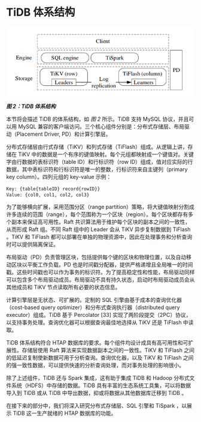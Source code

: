 # TiDB 体系结构

![figure2-tidb-architecture](../assets/figure2-tidb-architecture.png)

_**图 2：TiDB 体系结构**_

本节将会描述 TiDB 的体系结构，如 *图 2* 所示。TiDB 支持 MySQL 协议，并且可以用 MySQL 兼容的客户端访问。三个核心组件分别是：分布式存储层、布局驱动（Placement Driver, PD）和计算引擎层。

分布式存储层由行式存储（TiKV）和列式存储（TiFlash）组成。从逻辑上讲，存储在 TiKV 中的数据是一个有序的键值映射。每个元组都映射成一个键值对。关键字由行数据的表标识符（table ID）和行标识符（row ID）组成，值对应实际的行数据，其中表标识符和行标识符是唯一的整数，行标识符来自主键列（primary key column）。四列元组的 key-value 示例：

```
Key: {table{tableID} record{rowID}}
Value: {col0, col1, col2, col3}
```

为了能够横向扩展，采用范围分区（range partition）策略，将大键值映射分割成许多连续的范围（range），每个范围称为一个区块（region）。每个区块都存有多个副本来保证高可用性。Raft 共识算法用于维护每个区块的副本之间的一致性，从而形成 Raft 组。不同 Raft 组中的 Leader 会从 TiKV 异步复制数据到 TiFlash 。TiKV 和 TiFlash 都可以部署在单独的物理资源中，因此在处理事务和分析查询时可以提供隔离保证。

布局驱动（PD）负责管理区块，包括提供每个键的区块和物理位置，以及自动移动区块以平衡工作负载。PD 也是时间戳分配器，提供严格递增且全局唯一的时间戳。这些时间戳也可以作为事务的标识符。为了提高稳定性和性能，布局驱动同样可以包含多个布局驱动成员。布局驱动不具有持久状态，启动时布局驱动成员会从其他成员和 TiKV 节点读取所有必要的状态信息。

计算引擎层是无状态、可扩展的。定制的 SQL 引擎由基于成本的查询优化器（cost-based query optimizer）和分布式查询执行器（distributed query executor）组成。TiDB 基于 Percolator [33] 实现了两阶段提交（2PC）协议，以支持事务处理。查询优化器可以根据查询最佳地选择从 TiKV 还是 TiFlash 中读取。

TiDB 体系结构符合 HTAP 数据库的要求。每个组件均设计成具有高可用性和可扩展性。存储层使用 Raft 算法来实现数据副本之间的一致性。TiKV 和 TiFlash 之间的低延迟复制使新数据可用于分析查询。查询优化器，以及 TiKV 和 TiFlash 之间的强一致性数据，可以提供快速的分析查询处理，而对事务处理的影响很小。

除了上述组件，TiDB 还与 Spark 集成，这有助于集成 TiDB 和 Hadoop 分布式文件系统（HDFS）中存储的数据。TiDB 具有丰富的生态系统工具集，可以将数据导入到 TiDB 或从 TiDB 中导出数据，抑或将数据从其他数据库迁移到 TiDB 。

在接下来的部分中，我们将深入研究分布式存储层、SQL 引擎和 TiSpark ，以展示 TiDB 这一生产就绪的 HTAP 数据库的功能。
